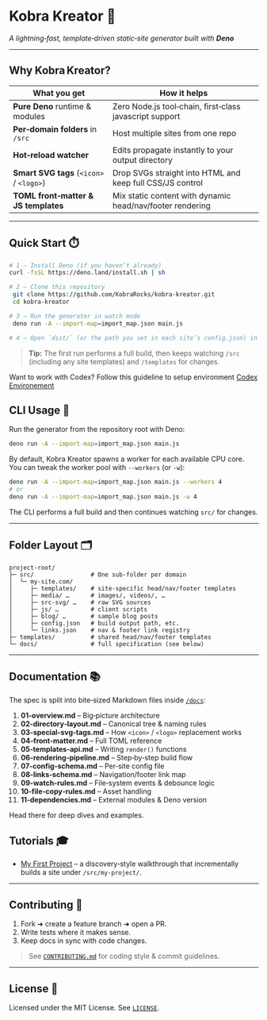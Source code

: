 # Kobra Kreator 🐍

*A lightning‑fast, template‑driven static‑site generator built with **Deno***

---

## Why Kobra Kreator?

| What you get                             | How it helps                                              |
| ---------------------------------------- | --------------------------------------------------------- |
| **Pure Deno** runtime & modules          | Zero Node.js tool‑chain, first‑class javascript support   |
| **Per‑domain folders** in `/src`         | Host multiple sites from one repo                         |
| **Hot‑reload watcher**                   | Edits propagate instantly to your output directory        |
| **Smart SVG tags** (`<icon>` / `<logo>`) | Drop SVGs straight into HTML and keep full CSS/JS control |
| **TOML front‑matter & JS templates**     | Mix static content with dynamic head/nav/footer rendering |

---

## Quick Start ⏱️

```bash
# 1 – Install Deno (if you haven’t already)
curl -fsSL https://deno.land/install.sh | sh

# 2 – Clone this repository
 git clone https://github.com/KobraRocks/kobra‑kreator.git
 cd kobra‑kreator

# 3 – Run the generator in watch mode
 deno run -A --import-map=import_map.json main.js

# 4 – Open `dist/` (or the path you set in each site’s config.json) in your browser
```

> **Tip:** The first run performs a full build, then keeps watching `/src` (including any site templates) and `/templates` for changes.

Want to work with Codex? Follow this guideline to setup environment [Codex Environement](https://github.com/KobraRocks/knowledge-base/blob/main/codex-with-deno.md)

## CLI Usage 🧰

Run the generator from the repository root with Deno:

```bash
deno run -A --import-map=import_map.json main.js
```

By default, Kobra Kreator spawns a worker for each available CPU core. You can tweak the worker pool with `--workers` (or `-w`):

```bash
deno run -A --import-map=import_map.json main.js --workers 4
# or
deno run -A --import-map=import_map.json main.js -w 4
```

The CLI performs a full build and then continues watching `src/` for changes.

---

## Folder Layout 🗂️

```
project-root/
├─ src/                # One sub‑folder per domain
│  └─ my-site.com/
│     ├─ templates/    # site‑specific head/nav/footer templates
│     ├─ media/ …      # images/, videos/, …
│     ├─ src-svg/ …    # raw SVG sources
│     ├─ js/ …         # client scripts
│     ├─ blog/ …       # sample blog posts
│     ├─ config.json   # build output path, etc.
│     └─ links.json    # nav & footer link registry
├─ templates/          # shared head/nav/footer templates
└─ docs/               # full specification (see below)
```

---

## Documentation 📚

The spec is split into bite‑sized Markdown files inside [`/docs`](docs/):

1. **01‑overview\.md** – Big‑picture architecture
2. **02‑directory‑layout.md** – Canonical tree & naming rules
3. **03‑special‑svg‑tags.md** – How `<icon>` / `<logo>` replacement works
4. **04‑front‑matter.md** – Full TOML reference
5. **05‑templates‑api.md** – Writing `render()` functions
6. **06‑rendering‑pipeline.md** – Step‑by‑step build flow
7. **07‑config‑schema.md** – Per‑site config file
8. **08‑links‑schema.md** – Navigation/footer link map
9. **09‑watch‑rules.md** – File‑system events & debounce logic
10. **10‑file‑copy‑rules.md** – Asset handling
11. **11‑dependencies.md** – External modules & Deno version

Head there for deep dives and examples.

## Tutorials 🎓

- [My First Project](tutorials/my-first-project.md) – a discovery‑style walkthrough that incrementally builds a site under `/src/my-project/`.

---

## Contributing 🤝

1. Fork ➜ create a feature branch ➜ open a PR.
2. Write tests where it makes sense.
3. Keep docs in sync with code changes.

> See [`CONTRIBUTING.md`](CONTRIBUTING.md) for coding style & commit guidelines.

---

## License 📝

Licensed under the MIT License. See [`LICENSE`](LICENSE).

